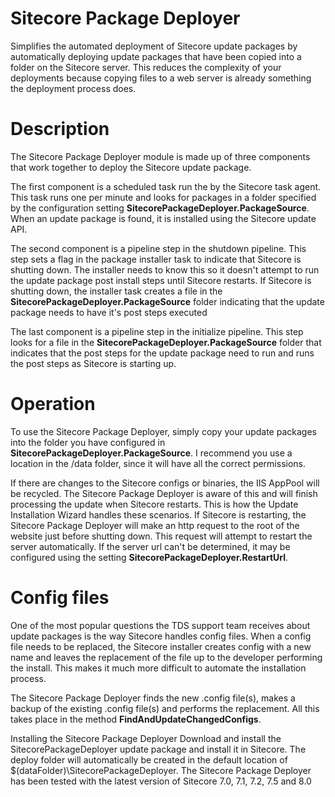 # Sitecore Package Deployer
Simplifies the automated deployment of Sitecore update packages by automatically deploying update packages that have been copied into a folder on the Sitecore server. This reduces the complexity of your deployments because copying files to a web server is already something the deployment process does.

# Description
The Sitecore Package Deployer module is made up of three components that work together to deploy the Sitecore update package. 

The first component is a scheduled task run the by the Sitecore task agent. This task runs one per minute and looks for packages in a folder specified by the configuration setting **SitecorePackageDeployer.PackageSource**. When an update package is found, it is installed using the Sitecore update API.

The second component is a pipeline step in the shutdown pipeline. This step sets a flag in the package installer task to indicate that Sitecore is shutting down. The installer needs to know this so it doesn't attempt to run the update package post install steps until Sitecore restarts. If Sitecore is shutting down, the installer task creates a file in the **SitecorePackageDeployer.PackageSource** folder indicating that the update package needs to have it's post steps executed

The last component is a pipeline step in the initialize pipeline. This step looks for a file in the **SitecorePackageDeployer.PackageSource** folder that indicates that the post steps for the update package need to run and runs the post steps as Sitecore is starting up.

# Operation
To use the Sitecore Package Deployer, simply copy your update packages into the folder you have configured in **SitecorePackageDeployer.PackageSource**. I recommend you use a location in the /data folder, since it will have all the correct permissions. 

If there are changes to the Sitecore configs or binaries, the IIS AppPool will be recycled. The Sitecore Package Deployer is aware of this and will finish processing the update when Sitecore restarts. This is how the Update Installation Wizard handles these scenarios. If Sitecore is restarting, the Sitecore Package Deployer will make an http request to the root of the website just before shutting down. This request will attempt to restart the server automatically. If the server url can't be determined, it may be configured using the setting **SitecorePackageDeployer.RestartUrl**.

# Config files
One of the most popular questions the TDS support team receives about update packages is the way Sitecore handles config files. When a config file needs to be replaced, the Sitecore installer creates config with a new name and leaves the replacement of the file up to the developer performing the install. This makes it much more difficult to automate the installation process.

The Sitecore Package Deployer finds the new .config file(s), makes a backup of the existing .config file(s) and performs the replacement. All this takes place in the method **FindAndUpdateChangedConfigs**. 

Installing the Sitecore Package Deployer
Download and install the SitecorePackageDeployer update package and install it in Sitecore. The deploy folder will automatically be created in the default location of $(dataFolder)\SitecorePackageDeployer. The Sitecore Package Deployer has been tested with the latest version of Sitecore 7.0, 7.1, 7.2, 7.5 and 8.0

